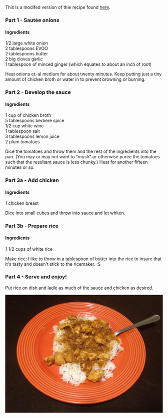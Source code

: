 This is a modifed version of thie recipe found [here](http://www.daringgourmet.com/2013/08/27/doro-wat-spicy-ethiopian-chicken-stew/).

### Part 1 - Sautée onions

#### Ingredients

1/2 large white onion  
2 tablespoons EVOO  
2 tablespoons butter  
2 big cloves garlic  
1 tablespoon of minced ginger (which equates to about an inch of root)  

Heat onions et. al medium for about twenty minutes. Keep putting just a tiny amount of chicken broth or water in to prevent browning or burning.

### Part 2 - Develop the sauce

#### Ingredients

1 cup of chicken broth  
5 tablespoons berbere spice  
1/2 cup white wine  
1 tablespoon salt  
3 tablespoons lemon juice  
2 plum tomatoes  

Dice the tomatoes and throw them and the rest of the ingredients into the pan.
(You may or may not want to "mush" or otherwise puree the tomatoes such that the resultant sauce is less chunky.)
Heat for another fifteen minutes or so.

### Part 3a - Add chicken

#### Ingredients

1 chicken breast

Dice into small cubes and throw into sauce and let whiten.

### Part 3b - Prepare rice

#### Ingredients

1 1/2 cups of white rice

Make rice; I like to throw in a tablespoon of butter into the rice to insure that it's tasty and doesn't stick to the ricemaker. :S

### Part 4 - Serve and enjoy!

Put rice on dish and ladle as much of the sauce and chicken as desired.

![](./images/Doro%20wat.jpg)
